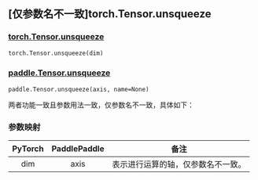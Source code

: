 ## [仅参数名不一致]torch.Tensor.unsqueeze

### [torch.Tensor.unsqueeze](https://pytorch.org/docs/stable/generated/torch.Tensor.unsqueeze.html#torch.Tensor.unsqueeze)

```python
torch.Tensor.unsqueeze(dim)
```

### [paddle.Tensor.unsqueeze](https://www.paddlepaddle.org.cn/documentation/docs/zh/develop/api/paddle/Tensor_cn.html#unsqueeze-axis-name-none)

```
paddle.Tensor.unsqueeze(axis, name=None)
```

两者功能一致且参数用法一致，仅参数名不一致，具体如下：

### 参数映射

| PyTorch | PaddlePaddle |                备注                |
| :-----: | :----------: | :--------------------------------: |
|   dim   |     axis     | 表示进行运算的轴，仅参数名不一致。 |
